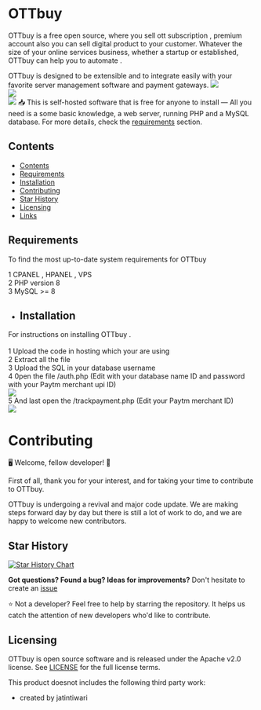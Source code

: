 # OTTbuy 
OTTbuy is a free open source, where you sell ott subscription , premium account also you can sell digital product to your customer. Whatever the size of your online services business, whether a startup or established, OTTbuy can help you to automate .

OTTbuy is designed to be extensible and to integrate easily with your favorite server management software and payment gateways.
<img src="https://i.postimg.cc/qBmm7gL6/Screenshot-2024-05-02-112344.png">
<br>
<img src="https://i.postimg.cc/053p3Snn/Screenshot-2024-05-02-112408.png">
<br>
<img src="https://i.postimg.cc/d38rrHC0/Screenshot-2024-05-02-112415.png">
📥 This is self-hosted software that is free for anyone to install — All you need is a some basic knowledge, a web server, running PHP and a MySQL database. For more details, check the [requirements](#requirements) section.

## Contents

- [Contents](#contents)
- [Requirements](#requirements)
- [Installation](#installation)
- [Contributing](#contributing)
- [Star History](#star-history)
- [Licensing](#licensing)
- [Links](#links)


## Requirements

To find the most up-to-date system requirements for OTTbuy

1 CPANEL , HPANEL , VPS 
<br>
2 PHP version 8
<br>
3 MySQL >= 8


- ## Installation

For instructions on installing OTTbuy .  
<br>
1 Upload the code in hosting which your are using
<br>
2 Extract all the file
<br>
3 Upload the SQL in your database username
<br>
4 0pen the file /auth.php (Edit with your database name ID and password with your Paytm merchant upi ID)
<br>
<img src="https://i.postimg.cc/jqQhW244/edit-this.png">
<br>
5 And last open the /trackpayment.php (Edit your Paytm merchant ID)
<br>
<img src="https://i.postimg.cc/WbrK9ggL/edit-this-1.png">
# Contributing

🖥️ Welcome, fellow developer! 🙂

First of all, thank you for your interest, and for taking your time to contribute to OTTbuy.

OTTbuy is undergoing a revival and major code update. We are making steps forward day by day but there is still a lot of work to do, and we are happy to welcome new contributors. 

## Star History

[![Star History Chart](https://api.star-history.com/svg?repos=jatintiwari0/OTTbuy&type=Date)](https://star-history.com/#jatintiwari0/OTTbuy&Date)

**Got questions? Found a bug? Ideas for improvements?**
Don't hesitate to create an [issue](https://github.com/jatintiwari0/OTTbuy/issues)

⭐ Not a developer? Feel free to help by starring the repository. It helps us catch the attention of new developers who'd like to contribute.

## Licensing

OTTbuy is open source software and is released under the Apache v2.0 license. See [LICENSE](https://github.com/jatintiwari0/OTTbuy/blob/main/LICENSE) for the full license terms.

This product doesnot includes the following third party work:

- created by jatintiwari
